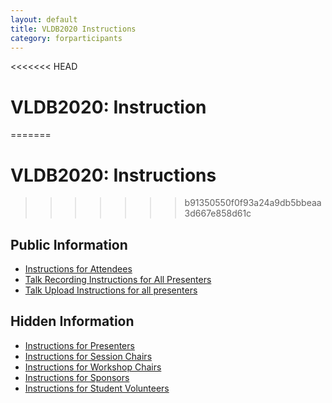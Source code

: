 ```yaml
---
layout: default
title: VLDB2020 Instructions
category: forparticipants
---
```


<<<<<<< HEAD
# VLDB2020: Instruction
=======
# VLDB2020: Instructions
>>>>>>> b91350550f0f93a24a9db5bbeaa3d667e858d61c

## Public Information

* [Instructions for Attendees](/guide-attendee.html) 
* [Talk Recording Instructions for All Presenters](/guide-presenter.html)
* [Talk Upload Instructions for all presenters](/guide-video-upload.html)

## Hidden Information

* [Instructions for Presenters](/guide-presentation-kT639Rb8.html)
* [Instructions for Session Chairs](/guide-session-chair-Fh8a47wN.html)
* [Instructions for Workshop Chairs](/guide-workshop-chair-jQ8e3GbB.html)
* [Instructions for Sponsors](/guide-sponsor-C5dqYauJ.html)
* [Instructions for Student Volunteers](/guide-volunteer-m2T3aSrt.html)
